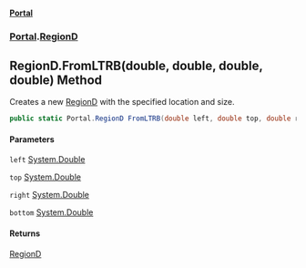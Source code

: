 #### [Portal](index.md 'index')
### [Portal](Portal.md 'Portal').[RegionD](RegionD.md 'Portal.RegionD')

## RegionD.FromLTRB(double, double, double, double) Method

Creates a new [RegionD](RegionD.md 'Portal.RegionD') with the specified location and size.

```csharp
public static Portal.RegionD FromLTRB(double left, double top, double right, double bottom);
```
#### Parameters

<a name='Portal.RegionD.FromLTRB(double,double,double,double).left'></a>

`left` [System.Double](https://docs.microsoft.com/en-us/dotnet/api/System.Double 'System.Double')

<a name='Portal.RegionD.FromLTRB(double,double,double,double).top'></a>

`top` [System.Double](https://docs.microsoft.com/en-us/dotnet/api/System.Double 'System.Double')

<a name='Portal.RegionD.FromLTRB(double,double,double,double).right'></a>

`right` [System.Double](https://docs.microsoft.com/en-us/dotnet/api/System.Double 'System.Double')

<a name='Portal.RegionD.FromLTRB(double,double,double,double).bottom'></a>

`bottom` [System.Double](https://docs.microsoft.com/en-us/dotnet/api/System.Double 'System.Double')

#### Returns
[RegionD](RegionD.md 'Portal.RegionD')
